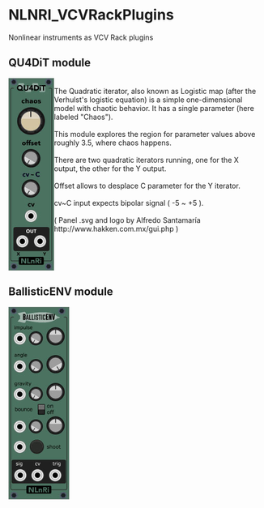 <h1>NLNRI_VCVRackPlugins</h1>
<p>Nonlinear instruments as VCV Rack plugins</p>
<h2>QU4DiT module</h2>
<p><img src="https://github.com/NonLinearInstruments/NLNRI_VCVRackPlugins/blob/master/res/QU4DiT_shot.jpg" align="left" />
<br/>The Quadratic iterator, also known as Logistic map (after the Verhulst's logistic equation) is a simple one-dimensional model with chaotic behavior. It has a single parameter (here labeled "Chaos").<br/><br/>
This module explores the region for parameter values above roughly 3.5, where chaos happens.<br/><br/>
There are two quadratic iterators running, one for the X output, the other for the Y output.<br/><br/>
Offset allows to desplace C parameter for the Y iterator.<br/><br/>
cv~C input expects bipolar signal ( -5 ~ +5 ).<br/><br/>( Panel .svg and logo by Alfredo Santamaría http://www.hakken.com.mx/gui.php )</p>
<div style="clear:both;"></div>
<h2>BallisticENV module</h2>
<img src="https://github.com/NonLinearInstruments/NLNRI_VCVRackPlugins/blob/master/res/BallisticENV_shot_1.jpg" align="left" />
